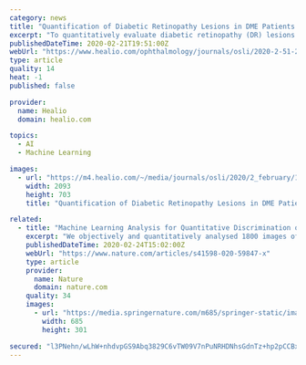 ```yaml
---
category: news
title: "Quantification of Diabetic Retinopathy Lesions in DME Patients With Intravitreal Conbercept Treatment Using Deep Learning"
excerpt: "To quantitatively evaluate diabetic retinopathy (DR) lesions using the authors' validated machine learning algorithms and provide physicians with an automated and precise method to follow the progression of DR and outcome of interventions. PATIENTS AND METHODS: Retrospective analyses were conducted of 3,496 color fundus photography images from ..."
publishedDateTime: 2020-02-21T19:51:00Z
webUrl: "https://www.healio.com/ophthalmology/journals/osli/2020-2-51-2/{141d88f0-8db1-43cd-8299-064e22a041a0}/quantification-of-diabetic-retinopathy-lesions-in-dme-patients-with-intravitreal-conbercept-treatment-using-deep-learning"
type: article
quality: 14
heat: -1
published: false

provider:
  name: Healio
  domain: healio.com

topics:
  - AI
  - Machine Learning

images:
  - url: "https://m4.healio.com/~/media/journals/osli/2020/2_february/10_3928_23258160_20200129_05/fig2.jpg"
    width: 2093
    height: 703
    title: "Quantification of Diabetic Retinopathy Lesions in DME Patients With Intravitreal Conbercept Treatment Using Deep Learning"

related:
  - title: "Machine Learning Analysis for Quantitative Discrimination of Dried Blood Droplets"
    excerpt: "We objectively and quantitatively analysed 1800 images of dried blood droplets, developing sophisticated image processing analysis routines and optimising a multivariate statistical machine learning algorithm. We looked for statistically relevant correlations between the patterns in the dried blood droplets and exercise-induced changes in blood ..."
    publishedDateTime: 2020-02-24T15:02:00Z
    webUrl: "https://www.nature.com/articles/s41598-020-59847-x"
    type: article
    provider:
      name: Nature
      domain: nature.com
    quality: 34
    images:
      - url: "https://media.springernature.com/m685/springer-static/image/art%3A10.1038%2Fs41598-020-59847-x/MediaObjects/41598_2020_59847_Fig1_HTML.png"
        width: 685
        height: 301

secured: "l3PNehn/wLhW+nhdvpGS9Abq3829C6vTW09V7nPuNRHDNhsGdnTz+hp2pCCBxLreip1k0sS7q9pQ/k+0sCfb2MJSxp5ZF2ZrDQcUs8XtU+WWREwcB4sSNrpSsJHUM7JhLqWlKwEWyIG9l32mE8kMpl07Jr9QwWYapSHPXL4Lt/G2/SPbidIWkp9i25MPo66RpfscTyElNKrc127ts55VmzTm1E8uBR1WCMRKLvKdzTiWRu2pZ7/mODLhhLZFrRUCzX3IFDZJ1+NqsRpl8D4Lr26KGWIFir1akAJCt0ZN8ufub69+LfUw+Uxv8DG5kh/KGpX5/hdOELYaytOU2Nn4BzTIYHkiEOLqw/EOI6xQeijapdfKwmngT2YVAkZaBwt4T/fO0BOPuxsXevKCmoOkMgWO+UgYtzIEo3wv9KEswXnQjQA20Pt8bAl1NTLbjsdS2o14vxIF+sABG9gC1lJ95DjiCpVnBR02nZwBpWQG0Hw=;xAC6bNMh86BJcsHhn3dcJw=="
---
```


